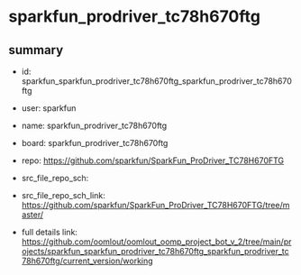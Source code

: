 # sparkfun_prodriver_tc78h670ftg
 
## summary 
* id: sparkfun_sparkfun_prodriver_tc78h670ftg_sparkfun_prodriver_tc78h670ftg
* user: sparkfun
* name: sparkfun_prodriver_tc78h670ftg
* board: sparkfun_prodriver_tc78h670ftg
* repo: https://github.com/sparkfun/SparkFun_ProDriver_TC78H670FTG



* src_file_repo_sch: 
* src_file_repo_sch_link: https://github.com/sparkfun/SparkFun_ProDriver_TC78H670FTG/tree/master/
* full details link: https://github.com/oomlout/oomlout_oomp_project_bot_v_2/tree/main/projects/sparkfun_sparkfun_prodriver_tc78h670ftg_sparkfun_prodriver_tc78h670ftg/current_version/working  








